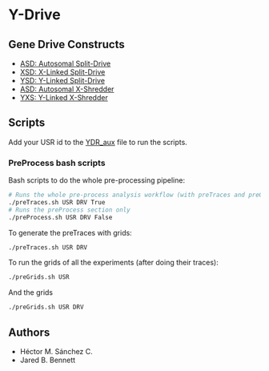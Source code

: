 
# Y-Drive 

## Gene Drive Constructs

* [ASD: Autosomal Split-Drive](https://github.com/Chipdelmal/MGDrivE/blob/master/MGDrivE/R/Cube-SplitDriveMF.R)
* [XSD: X-Linked Split-Drive](https://github.com/Chipdelmal/MGDrivE/blob/master/MGDrivE/R/Cube-SplitDriveX.R)
* [YSD: Y-Linked Split-Drive](https://github.com/Chipdelmal/MGDrivE/blob/master/MGDrivE/R/Cube-SplitDriveY.R)
* [ASD: Autosomal X-Shredder](https://github.com/Chipdelmal/MGDrivE/blob/master/MGDrivE/R/Cube-ShredderMF.R)
* [YXS: Y-Linked X-Shredder](https://github.com/Chipdelmal/MGDrivE/blob/master/MGDrivE/R/Cube-ShredderY.R)

## Scripts

Add your USR id to the [YDR_aux](./YDR_aux.py) file to run the scripts.

### PreProcess bash scripts

Bash scripts to do the whole pre-processing pipeline:

```bash
# Runs the whole pre-process analysis workflow (with preTraces and preGrids)
./preTraces.sh USR DRV True
# Runs the preProcess section only
./preProcess.sh USR DRV False
```

To generate the preTraces with grids:

```bash
./preTraces.sh USR DRV 
```

To run the grids of all the experiments (after doing their traces):

```bash
./preGrids.sh USR 
```

And the grids

```bash
./preGrids.sh USR DRV
```

## Authors

* Héctor M. Sánchez C.
* Jared B. Bennett